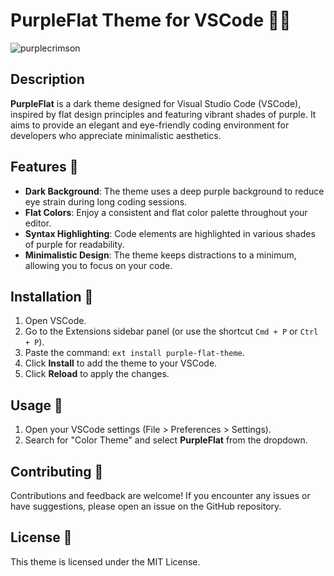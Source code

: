 # PurpleFlat Theme for VSCode 🎨🚀

![purplecrimson](https://github.com/hashedalgorithm/purple-crimson/assets/53309069/7106a73d-56b5-4ec2-8891-70056d2a08e4)

## Description

**PurpleFlat** is a dark theme designed for Visual Studio Code (VSCode), inspired by flat design principles and featuring vibrant shades of purple. It aims to provide an elegant and eye-friendly coding environment for developers who appreciate minimalistic aesthetics.

## Features 🌟

- **Dark Background**: The theme uses a deep purple background to reduce eye strain during long coding sessions.
- **Flat Colors**: Enjoy a consistent and flat color palette throughout your editor.
- **Syntax Highlighting**: Code elements are highlighted in various shades of purple for readability.
- **Minimalistic Design**: The theme keeps distractions to a minimum, allowing you to focus on your code.

## Installation 🚀

1. Open VSCode.
2. Go to the Extensions sidebar panel (or use the shortcut `Cmd + P` or `Ctrl + P`).
3. Paste the command: `ext install purple-flat-theme`.
4. Click **Install** to add the theme to your VSCode.
5. Click **Reload** to apply the changes.

## Usage 🎉

1. Open your VSCode settings (File > Preferences > Settings).
2. Search for "Color Theme" and select **PurpleFlat** from the dropdown.

## Contributing 🙌

Contributions and feedback are welcome! If you encounter any issues or have suggestions, please open an issue on the GitHub repository.

## License 📜

This theme is licensed under the MIT License.


